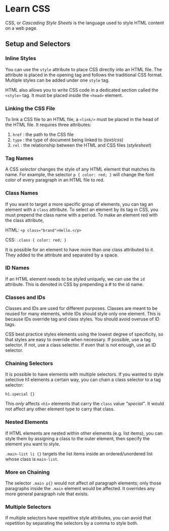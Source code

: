 # Learn CSS

CSS, or _Cascading Style Sheets_ is the language used to style HTML content on a web page.

## Setup and Selectors

### Inline Styles

You can use the `style` attribute to place CSS directly into an HTML file. The attribute is placed in the opening tag and follows the traditional CSS format. Multiple styles can be added under one `style` tag.

HTML also allows you to write CSS code in a dedicated section called the `<style>` tag. It must be placed inside the `<head>` element.

### Linking the CSS File

To link a CSS file to an HTML file, a `<link/>` must be placed in the head of the HTML file. It requires three attributes:

1. `href` : the path to the CSS file
2. `type` : the type of document being linked to (_text/css_)
3. `rel` : the relationship between the HTML and CSS files (_stylesheet_)

### Tag Names

A CSS _selector_ changes the style of any HTML element that matches its name. For example, the selector `p { color: red; }` will change the font color of every paragraph in an HTML file to red.

### Class Names

If you want to target a more specific group of elements, you can tag an element with a `class` attribute. To select an element by its tag in CSS, you must prepend the class name with a period. To make an element red with the class attribute,

HTML:
`<p class="brand">Hello.</p>`

CSS:
`.class { color: red; }`

It is possible for an element to have more than one class attributed to it. They added to the attribute and separated by a space.

### ID Names

If an HTML element needs to be styled uniquely, we can use the `id` attribute. This is denoted in CSS by prepending a _#_ to the id name.

### Classes and IDs

Classes and IDs are used for different purposes. Classes are meant to be reused for many elements, while IDs should style only one element. This is because IDs override tag and class styles. You should avoid overuse of ID tags.

CSS best practice styles elements using the lowest degree of specificity, so that styles are easy to override when necessary. If possible, use a tag selector. If not, use a class selector. If even that is not enough, use an ID selector.

### Chaining Selectors

It is possible to have elements with multiple selectors. If you wanted to style selective h1 elements a certain way, you can chain a class selector to a tag selector:

`h1.special {}`

This _only_ affects `<h1>` elements that carry the `class` value _"special"_. It would not affect any other element type to carry that class.

### Nested Elements

If HTML elements are nested within other elements (e.g. list items), you can style them by assigning a class to the outer element, then specify the element you want to style.

`.main-list li {}` targets the list items inside an ordered/unordered list whose class is `main-list`.

### More on Chaining

The selector `.main p{}` would not affect _all_ paragraph elements; only those paragraphs inside the `.main` element would be affected. It overrides any more general paragraph rule that exists.

### Multiple Selectors

If multiple selectors have repetitive style attributes, you can avoid that repetition by separating the selectors by a comma to style both.
